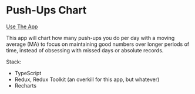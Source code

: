 # Push-Ups Chart

[Use The App](https://konstiv23.github.io/push-ups-chart)

This app will chart how many push-ups you do per day with a moving average (MA) to focus on maintaining good numbers over longer periods of time, instead of obsessing with missed days or absolute records.

Stack:

- TypeScript
- Redux, Redux Toolkit (an overkill for this app, but whatever)
- Recharts
